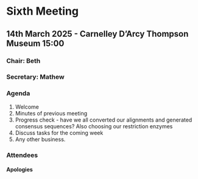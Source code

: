 # Sixth Meeting
## 14th March 2025 - Carnelley D’Arcy Thompson Museum 15:00
### Chair: Beth
### Secretary: Mathew

### Agenda

1. Welcome
2. Minutes of previous meeting
3. Progress check - have we all converted our alignments and generated consensus sequences? Also choosing our restriction enzymes
4. Discuss tasks for the coming week
5. Any other business.

### Attendees

#### Apologies

